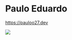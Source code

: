 # Paulo Eduardo 

https://pauloo27.dev

<img src="https://github-readme-stats.vercel.app/api/top-langs/?username=Pauloo27&layout=compact&langs_count=10&theme=dracula"/>

